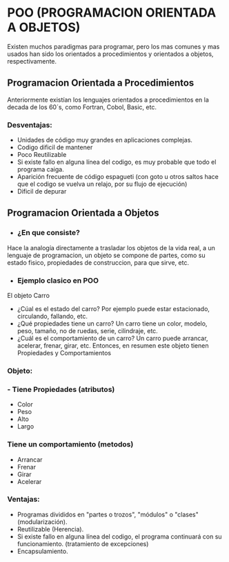 # POO (PROGRAMACION ORIENTADA A OBJETOS)
Existen muchos paradigmas para programar, pero los mas comunes y mas usados han sido los orientados a procedimientos y orientados a objetos, respectivamente.
## Programacion Orientada a Procedimientos
Anteriormente existían los lenguajes orientados a procedimientos en la decada de los 60´s, como Fortran, Cobol, Basic, etc.
### Desventajas:
- Unidades de código muy grandes en aplicaciones complejas.
- Codigo dificil de mantener
- Poco Reutilizable
- Si existe fallo en alguna línea del codigo, es muy probable que todo el programa caiga.
- Aparición frecuente de código espagueti (con goto u otros saltos hace que el codigo se vuelva un relajo, por su flujo de ejecución) 
- Dificil de depurar
## Programacion Orientada a Objetos
- ### ¿En que consiste?
Hace la analogía directamente a trasladar los objetos de la vida real, a un lenguaje de programacion, un objeto se compone de partes, como su estado fisico, propiedades de construccion, para que sirve, etc.
- ### Ejemplo clasico en POO
El objeto Carro
- ¿Cúal es el estado del carro? Por ejemplo puede estar estacionado, circulando, fallando, etc.
- ¿Qué propiedades tiene un carro? Un carro tiene un color, modelo, peso, tamaño, no de ruedas, serie, cilindraje, etc.
- ¿Cuál es el comportamiento de un carro? Un carro puede arrancar, acelerar, frenar, girar, etc.
Entonces, en resumen este objeto tienen Propiedades y Comportamientos
### Objeto:
### - Tiene Propiedades (atributos)
- Color 
- Peso
- Alto
- Largo
### Tiene un comportamiento (metodos)
- Arrancar
- Frenar
- Girar
- Acelerar 

### Ventajas:
- Programas divididos en "partes o trozos", "módulos" o "clases" (modularización).
- Reutilizable (Herencia).
- Si existe fallo en alguna línea del codigo, el programa continuará con su funcionamiento. (tratamiento de excepciones)
- Encapsulamiento.